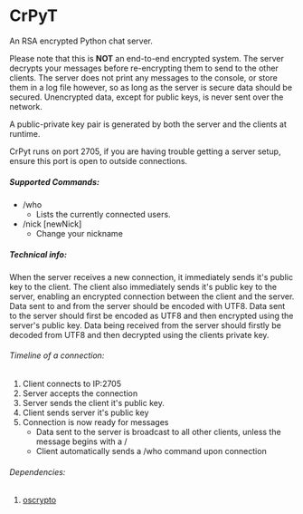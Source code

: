 # CrPyT
An RSA encrypted Python chat server.

Please note that this is **NOT** an end-to-end encrypted system. The server decrypts your messages before re-encrypting them to send to the other clients. The server does not print any messages to the console, or store them in a log file however, so as long as the server is secure data should be secured. Unencrypted data, except for public keys, is never sent over the network. 

A public-private key pair is generated by both the server and the clients at runtime. 

CrPyt runs on port 2705, if you are having trouble getting a server setup, ensure this port is open to outside connections.



##### Supported Commands:
* /who
  * Lists the currently connected users.
* /nick [newNick]
  * Change your nickname


##### Technical info:
When the server receives a new connection, it immediately sends it's public key to the client. The client also immediately sends it's public key to the server, enabling an encrypted connection between the client and the server.
Data sent to and from the server should be encoded with UTF8. Data sent to the server should first be encoded as UTF8 and then encrypted using the server's public key. Data being received from the server should firstly be decoded from UTF8 and then decrypted using the clients private key. 

###### Timeline of a connection: 

1. Client connects to IP:2705
2. Server accepts the connection
3. Server sends the client it's public key. 
4. Client sends server it's public key  
5. Connection is now ready for messages
	* Data sent to the server is broadcast to all other clients, unless the message begins with a /
	* Client automatically sends a /who command upon connection
	
###### Dependencies:
 1. [oscrypto](https://pypi.python.org/pypi/oscrypto)
 